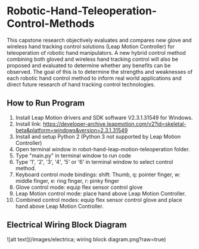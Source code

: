 # Robotic-Hand-Teleoperation-Control-Methods

This capstone research objectively evaluates and compares new glove and wireless hand tracking control solutions (Leap Motion Controller) for teleoperation of robotic hand manipulators. A new hybrid control method combining both gloved and wireless hand tracking control will also be proposed and evaluated to determine whether any benefits can be observed. The goal of this is to determine the strengths and weaknesses of each robotic hand control method to inform real world applications and direct future research of hand tracking control technologies.

## How to Run Program
1. Install Leap Motion drivers and SDK software V2.3.1.31549 for Windows. 
2. Install link: https://developer-archive.leapmotion.com/v2?id=skeletal-beta&platform=windows&version=2.3.1.31549 
3. Install and setup Python 2 (Python 3 not supported by Leap Motion Controller) 
4. Open terminal window in robot-hand-leap-motion-teleoperation folder.
5. Type "main.py" in terminal window to run code
6. Type '1', '2', '3', '4', '5' or '6' in terminal window to select control method.
7. Keyboard control mode bindings: shift: Thumb, q: pointer finger, w: middle finger, e: ring finger, r: pinky finger
8. Glove control mode: equip flex sensor control glove
8. Leap Motion control mode: place hand above Leap Motion Controller.
10. Combined control modes: equip flex sensor control glove and place hand above Leap Motion Controller.  

## Electrical Wiring Block Diagram
![alt text](/images/electrica; wiring block diagram.png?raw=true)